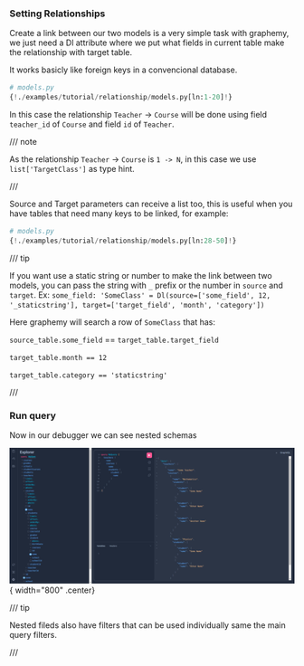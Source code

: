 ### Setting Relationships

Create a link between our two models is a very simple task with graphemy, we just need a Dl attribute where we put what fields in current table make the relationship with target table.

It works basicly like foreign keys in a convencional database.


```Python  hl_lines="10 20"
# models.py
{!./examples/tutorial/relationship/models.py[ln:1-20]!}
```

In this case the relationship `Teacher` -> `Course` will be done using field `teacher_id` of `Course` and field `id` of `Teacher`.


/// note

As the relationship `Teacher` -> `Course` is `1 -> N`, in this case we use `list['TargetClass']` as type hint.

///


Source and Target parameters can receive a list too, this is useful when you have tables that need many keys to be linked, for example:

```Python  hl_lines="10-13 21-25"
# models.py
{!./examples/tutorial/relationship/models.py[ln:28-50]!}
```


/// tip

If you want use a static string or number to make the link between two models, you can pass the string with `_` prefix or the number in `source` and `target`. Ex: `some_field: 'SomeClass' = Dl(source=['some_field', 12, '_staticstring'], target=['target_field', 'month', 'category'])`

Here graphemy will search a row of `SomeClass` that has:

 `source_table.some_field` == `target_table.target_field` 

 `target_table.month == 12` 

 `target_table.category == 'staticstring'` 

///

### Run query

Now in our debugger we can see nested schemas


![strawberry relationship](../assets/relationship.png){ width="800" .center}

/// tip

Nested fileds also have filters that can be used individually same the main query filters.

///